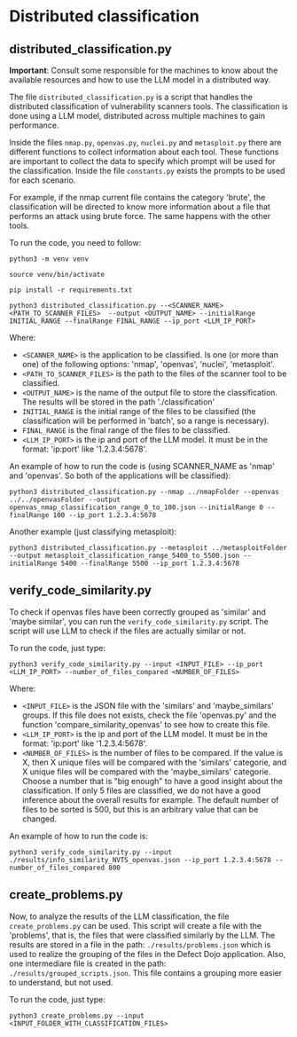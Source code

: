 # Distributed classification


## distributed_classification.py
**Important**: Consult some responsible for the machines to know about the available resources and how to use the LLM model in a distributed way.

The file ```distributed_classification.py``` is a script that handles the distributed classification of vulnerability scanners tools. The classification is done using a LLM model, distributed across multiple machines to gain performance.

Inside the files ```nmap.py```, ```openvas.py```, ```nuclei.py``` and ```metasploit.py``` there are different functions to collect information about each tool. These functions are important to collect the data to specify which prompt will be used for the classification. Inside the file ```constants.py``` exists the prompts to be used for each scenario.

For example, if the nmap current file contains the category 'brute', the classification will be directed to know more information about a file that performs an attack using brute force. The same happens with the other tools.

To run the code, you need to follow:

` python3 -m venv venv `

` source venv/bin/activate `

` pip install -r requirements.txt `

` python3 distributed_classification.py --<SCANNER_NAME> <PATH_TO_SCANNER_FILES>  --output <OUTPUT_NAME> --initialRange INITIAL_RANGE --finalRange FINAL_RANGE --ip_port <LLM_IP_PORT> `

Where:

- `<SCANNER_NAME>` is the application to be classified. Is one (or more than one) of the following options: 'nmap', 'openvas', 'nuclei', 'metasploit'.
- `<PATH_TO_SCANNER_FILES>` is the path to the files of the scanner tool to be classified.
- `<OUTPUT_NAME>` is the name of the output file to store the classification. The results will be stored in the path './classification'
- `INITIAL_RANGE` is the initial range of the files to be classified (the classification will be performed in 'batch', so a range is necessary).
- `FINAL_RANGE` is the final range of the files to be classified.
- `<LLM_IP_PORT>` is the ip and port of the LLM model. It must be in the format: 'ip:port' like '1.2.3.4:5678'.

An example of how to run the code is (using SCANNER_NAME as 'nmap' and 'openvas'. So both of the applications will be classified):

` python3 distributed_classification.py --nmap ../nmapFolder --openvas ../../openvasFolder --output openvas_nmap_classification_range_0_to_100.json --initialRange 0 --finalRange 100 --ip_port 1.2.3.4:5678 `

Another example (just classifying metasploit):

` python3 distributed_classification.py --metasploit ../metasploitFolder --output metasploit_classification_range_5400_to_5500.json --initialRange 5400 --finalRange 5500 --ip_port 1.2.3.4:5678 `

## verify_code_similarity.py

To check if openvas files have been correctly grouped as 'similar' and 'maybe similar', you can run the `verify_code_similarity.py` script. The script will use LLM to check if the files are actually similar or not.

To run the code, just type:

`python3 verify_code_similarity.py --input <INPUT_FILE> --ip_port <LLM_IP_PORT> --number_of_files_compared <NUMBER_OF_FILES>`

Where:

- `<INPUT_FILE>` is the JSON file with the 'similars' and 'maybe_similars' groups. If this file does not exists, check the file 'openvas.py' and the function 'compare_similarity_openvas' to see how to create this file.
- `<LLM_IP_PORT>` is the ip and port of the LLM model. It must be in the format: 'ip:port' like '1.2.3.4:5678'.
- `<NUMBER_OF_FILES>` is the number of files to be compared. If the value is X, then X unique files will be compared with the 'similars' categorie, and X unique files will be compared with the 'maybe_similars' categorie. Choose a number that is "big enough" to have a good insight about the classification. If only 5 files are classified, we do not have a good inference about the overall results for example. The default number of files to be sorted is 500, but this is an arbitrary value that can be changed.

An example of how to run the code is:

`python3 verify_code_similarity.py --input ./results/info_similarity_NVTS_openvas.json --ip_port 1.2.3.4:5678 --number_of_files_compared 800`

## create_problems.py

Now, to analyze the results of the LLM classification, the file `create_problems.py` can be used. This script will create a file with the 'problems', that is, the files that were classified similarly by the LLM. The results are stored in a file in the path: `./results/problems.json` which is used to realize the grouping of the files in the Defect Dojo application. Also, one intermediare file is created in the path: `./results/grouped_scripts.json`. This file contains a grouping more easier to understand, but not used.

To run the code, just type:

`python3 create_problems.py --input <INPUT_FOLDER_WITH_CLASSIFICATION_FILES>`